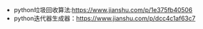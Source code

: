 - python垃圾回收算法:https://www.jianshu.com/p/1e375fb40506
- python迭代器生成器：https://www.jianshu.com/p/dcc4c1af63c7
